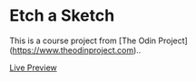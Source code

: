 
# Etch a Sketch

This is a course project from [The Odin Project]
(https://www.theodinproject.com)..


[Live Preview](#)